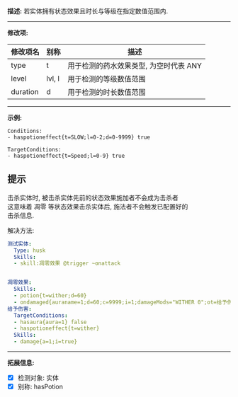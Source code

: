 **描述:** 若实体拥有状态效果且时长与等级在指定数值范围内.

---

**修改项:**

| 修改项名  | 别称           | 描述                      |
| --------- | -------------- | ------------------------- |
| type      | t       | 用于检测的药水效果类型, 为空时代表 ANY              |
| level     | lvl, l  | 用于检测的等级数值范围    |
| duration  | d       | 用于检测的时长数值范围 |

---

**示例:**

```
Conditions:
- haspotioneffect{t=SLOW;l=0-2;d=0-9999} true
```

```
TargetConditions:
- haspotioneffect{t=Speed;l=0-9} true
```

提示
----

击杀实体时, 被击杀实体先前的状态效果施加者不会成为击杀者  
这意味着 凋零 等状态效果击杀实体后, 施法者不会触发已配置好的  
击杀信息.

解决方法:  

```yaml
测试实体:
  Type: husk
  Skills:
  - skill:凋零效果 @trigger ~onattack
```

```yaml

凋零效果:
  Skills:
  - potion{t=wither;d=60}
  - ondamaged{auraname=1;d=60;c=9999;i=1;damageMods="WITHER 0";ot=给予伤害}
给予伤害:
  TargetConditions:
  - hasaura{aura=1} false
  - haspotioneffect{t=wither}
  Skills:
  - damage{a=1;i=true}
```

---

**拓展信息:**

- [x] 检测对象: 实体
- [x] 别称: hasPotion